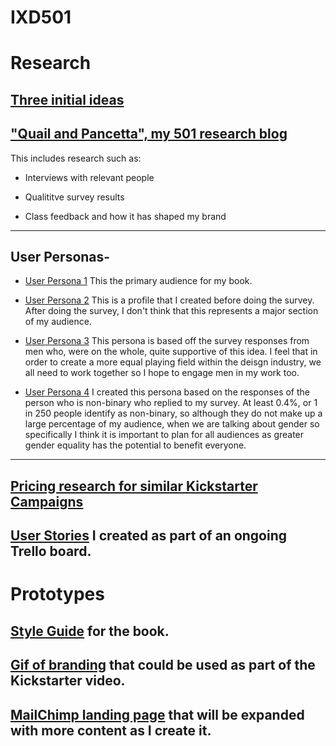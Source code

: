# IXD501


# Research

## [Three initial ideas](https://github.com/Hannah02/major_project_ideas)

## ["Quail and Pancetta", my 501 research blog](hannahsharp.co.uk/blog)

This includes research such as:

* Interviews with relevant people 

* Qualititve survey results

* Class feedback and how it has shaped my brand

---

## User Personas-

* [User Persona 1](/UserProfileElla.png)
This the primary audience for my book.

* [User Persona 2](/UserProfileNatasha.png)
This is a profile that I created before doing the survey. After doing the survey, I don't think that this represents a major section of my audience.

* [User Persona 3](/UserProfileJonathan.png)
This persona is based off the survey responses from men who, were on the whole, quite supportive of this idea. I feel that in order to create a more equal playing field within the deisgn industry, we all need to work together so I hope to engage men in my work too. 

* [User Persona 4](/UserProfileSam.png)
I created this persona based on the responses of the person who is non-binary who replied to my survey. At least 0.4%, or 1 in 250 people identify as non-binary, so although they do not make up a large percentage of my audience, when we are talking about gender so specifically I think it is important to plan for all audiences as greater gender equality has the potential to benefit everyone.

---

## [Pricing research for similar Kickstarter Campaigns](https://github.com/Hannah02/PricingResearch)

## [User Stories](https://trello.com/invite/b/wEfYgnus/71248578e93632a045938c2945e8d537/final-year) I created as part of an ongoing Trello board.



# Prototypes

## [Style Guide](/Layout.png) for the book.

## [Gif of branding](___) that could be used as part of the Kickstarter video. 

## [MailChimp landing page](https://mailchi.mp/14e84654482b/makeyourmark) that will be expanded with more content as I create it.
